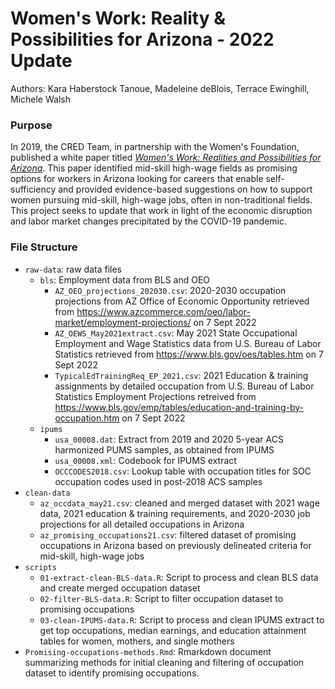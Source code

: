 # Women's Work: Reality & Possibilities for Arizona - 2022 Update

Authors: Kara Haberstock Tanoue, Madeleine deBlois, Terrace Ewinghill, Michele Walsh

### Purpose

In 2019, the CRED Team, in partnership with the Women's Foundation, published a white paper titled [*Women's Work: Realities and Possibilities for Arizona*](https://womengiving.org/wp-content/uploads/2022/01/WFSA-2019-research_Womens-Work.pdf). This paper identified mid-skill high-wage fields as promising options for workers in Arizona looking for careers that enable self-sufficiency and provided evidence-based suggestions on how to support women pursuing mid-skill, high-wage jobs, often in non-traditional fields. This project seeks to update that work in light of the economic disruption and labor market changes precipitated by the COVID-19 pandemic.

### File Structure

-   `raw-data`: raw data files
    -   `bls`: Employment data from BLS and OEO
        -   `AZ_OEO_projections_202030.csv`: 2020-2030 occupation projections from AZ Office of Economic Opportunity retrieved from <https://www.azcommerce.com/oeo/labor-market/employment-projections/> on 7 Sept 2022
        -   `AZ_OEWS_May2021extract.csv`: May 2021 State Occupational Employment and Wage Statistics data from U.S. Bureau of Labor Statistics retrieved from <https://www.bls.gov/oes/tables.htm> on 7 Sept 2022
        -   `TypicalEdTrainingReq_EP_2021.csv`: 2021 Education & training assignments by detailed occupation from U.S. Bureau of Labor Statistics Employment Projections retreived from <https://www.bls.gov/emp/tables/education-and-training-by-occupation.htm> on 7 Sept 2022
    -   `ipums`
        -   `usa_00008.dat`: Extract from 2019 and 2020 5-year ACS harmonized PUMS samples, as obtained from IPUMS
        -   `usa_00008.xml`: Codebook for IPUMS extract
        -   `OCCCODES2018.csv`: Lookup table with occupation titles for SOC occupation codes used in post-2018 ACS samples
-   `clean-data`
    -   `az_occdata_may21.csv`: cleaned and merged dataset with 2021 wage data, 2021 education & training requirements, and 2020-2030 job projections for all detailed occupations in Arizona
    -   `az_promising_occupations21.csv`: filtered dataset of promising occupations in Arizona based on previously delineated criteria for mid-skill, high-wage jobs
-   `scripts`
    -   `01-extract-clean-BLS-data.R`: Script to process and clean BLS data and create merged occupation dataset
    -   `02-filter-BLS-data.R`: Script to filter occupation dataset to promising occupations
    -   `03-clean-IPUMS-data.R`: Script to process and clean IPUMS extract to get top occupations, median earnings, and education attainment tables for women, mothers, and single mothers
-   `Promising-occupations-methods.Rmd`: Rmarkdown document summarizing methods for initial cleaning and filtering of occupation dataset to identify promising occupations.
